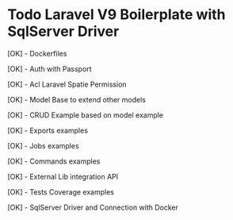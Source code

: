 # Todo Laravel V9 Boilerplate with SqlServer Driver

[OK] - Dockerfiles

[OK] - Auth with Passport

[OK] - Acl Laravel Spatie Permission

[OK] - Model Base to extend other models

[OK] - CRUD Example based on model example

[OK] - Exports examples

[OK] - Jobs examples

[OK] - Commands examples

[OK] - External Lib integration API

[OK] - Tests Coverage examples

[OK] - SqlServer Driver and Connection with Docker
